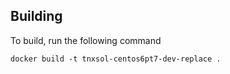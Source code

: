 


Building
--------
To build, run the following command

    docker build -t tnxsol-centos6pt7-dev-replace .


